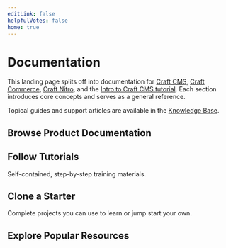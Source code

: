 ```yaml
---
editLink: false
helpfulVotes: false
home: true
---
```


# Documentation

This landing page splits off into documentation for [Craft CMS](/3.x/), [Craft Commerce](/commerce/3.x/), [Craft Nitro](/nitro/2.x/), and the [Intro to Craft CMS tutorial](/getting-started-tutorial/). Each section introduces core concepts and serves as a general reference.

Topical guides and support articles are available in the [Knowledge Base](https://craftcms.com/knowledge-base).

## Browse Product Documentation

<div class="w-full sm:flex sm:-mx-2">
    <LinkPanel title="Craft CMS" subtitle="Flexible content management." link="/3.x/" icon="/docs/icons/craft.svg" />
    <LinkPanel title="Craft Commerce" subtitle="Custom, extensible ecommerce." link="/commerce/3.x/" icon="/docs/icons/commerce.svg" />
</div>

## Follow Tutorials

Self-contained, step-by-step training materials.

<IconLink title="Intro to Craft CMS" subtitle="Learn the fundamentals building a simple blog." link="/getting-started-tutorial/" icon="/docs/icons/icon-tutorial.svg" />

## Clone a Starter

Complete projects you can use to learn or jump start your own.

<div class="w-full sm:flex sm:-mx-2">
    <LinkPanel title="Blog Starter" subtitle="craftcms/starter-blog" link="https://github.com/craftcms/starter-blog" :repo="true" />
</div>

## Explore Popular Resources

<div class="sm:flex sm:flex-wrap">
    <div class="py-1 sm:w-1/2 sm:py-0">
        <IconLink title="Knowledge Base"
            subtitle="Read support articles."
            link="https://craftcms.com/knowledge-base"
            icon="/docs/icons/icon-knowledge-base.svg"
            icon-size="large"
        />
    </div>
    <div class="py-1 sm:w-1/2 sm:py-0">
        <IconLink title="Stack Exchange"
            subtitle="Get help and help others."
            link="https://craftcms.stackexchange.com/"
            icon="/docs/icons/icon-stack-exchange.svg"
            icon-size="large"
        />
    </div>
    <div class="py-1 sm:w-1/2 sm:py-0">
        <IconLink title="Discord"
            subtitle="Meet the community."
            link="https://craftcms.com/discord"
            icon="/docs/icons/icon-discord.svg"
            icon-size="large"
        />
    </div>
    <div class="py-1 sm:w-1/2 sm:py-0">
        <IconLink title="Twitter"
            subtitle="See the latest Craft tweets."
            link="https://twitter.com/craftcms"
            icon="/docs/icons/icon-twitter.svg"
            icon-size="large"
        />
    </div>
    <div class="py-1 sm:w-1/2 sm:py-0">
        <IconLink title="CraftQuest"
            subtitle="Watch video courses."
            link="https://craftquest.io/"
            icon="/docs/icons/icon-craft-quest.svg"
            icon-size="large"
        />
    </div>
    <div class="py-1 sm:w-1/2 sm:py-0">
        <IconLink title="Craft Link List"
            subtitle="Stay in-the-know."
            link="https://craftlinklist.com/"
            icon="/docs/icons/icon-craft-link-list.svg"
            icon-size="large"
        />
    </div>
    <div class="py-1 sm:w-1/2 sm:py-0">
        <IconLink title="nystudio107 Blog"
            subtitle="Learn Craft & web dev."
            link="https://nystudio107.com/blog"
            icon="/docs/icons/icon-nystudio107.svg"
            icon-size="large"
        />
    </div>
</div>
